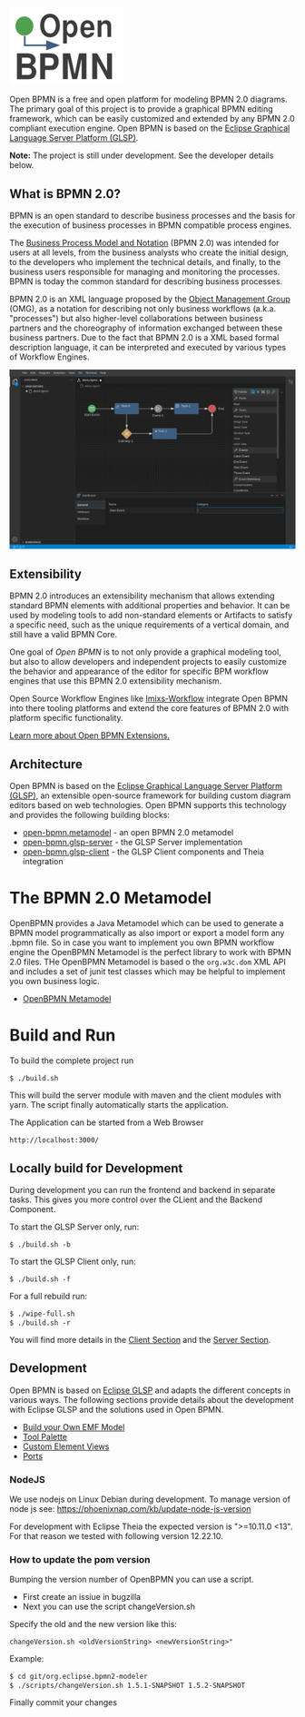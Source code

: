 <img width="200" src="./doc/images/logo-openbpmn.png" />

Open BPMN is a free and open platform for modeling BPMN 2.0 diagrams.  The primary goal of this project is to provide a graphical BPMN editing framework, which can be easily customized and extended by any BPMN 2.0 compliant execution engine. Open BPMN is based on the [Eclipse Graphical Language Server Platform (GLSP)](https://www.eclipse.org/glsp/).

**Note:** The project is still under development. See the developer details below. 

## What is BPMN 2.0?

BPMN is an open standard to describe business processes and the basis for the execution of business processes in BPMN compatible process engines.   

The [Business Process Model and Notation](https://www.omg.org/spec/BPMN/) (BPMN 2.0) was intended for users at all levels, from the business analysts who create the initial design, to the developers who implement the technical details, and finally, to the business users responsible for managing and monitoring the processes. BPMN is today the common standard for describing business processes.

BPMN 2.0 is an XML language proposed by the [Object Management Group](https://www.omg.org/spec/BPMN/) (OMG), as a notation for describing not only business workflows (a.k.a. "processes") but also higher-level collaborations between business partners and the choreography of information exchanged between these business partners. Due to the fact that BPMN 2.0 is a XML based formal description language, it can be interpreted and executed by various types of Workflow Engines. 

<img src="./doc/images/imixs-bpmn-001.png" />

## Extensibility 

BPMN 2.0 introduces an extensibility mechanism that allows extending standard BPMN elements with additional properties and behavior. It can be used by modeling tools to add non-standard elements or Artifacts to satisfy a specific need, such as the unique requirements of a vertical domain, and still have a valid BPMN Core.

One goal of *Open BPMN* is to not only provide a graphical modeling tool, but also to allow developers and independent projects to easily customize the behavior and appearance of the editor for specific BPM workflow engines that use this BPMN 2.0 extensibility mechanism.

Open Source Workflow Engines like [Imixs-Workflow](https://www.imixs.org) integrate Open BPMN into there tooling platforms and extend the core features of BPMN 2.0 with platform specific functionality. 

[Learn more about Open BPMN Extensions.](./doc/BPMN_EXTENSIONS.md)

## Architecture

Open BPMN is based on the [Eclipse Graphical Language Server Platform (GLSP)](https://www.eclipse.org/glsp/), an extensible open-source framework for building custom diagram editors based on web technologies.
Open BPMN supports this technology and provides the following building blocks:

 - [open-bpmn.metamodel](./open-bpmn.metamodel/README.md) - an open BPMN 2.0 metamodel
 - [open-bpmn.glsp-server](./open-bpmn.glsp-server/README.md) - the GLSP Server implementation
 - [open-bpmn.glsp-client](./open-bpmn.glsp-client/README.md) - the GLSP Client components and Theia integration


# The BPMN 2.0 Metamodel

OpenBPMN provides a Java Metamodel which can be used to generate a BPMN model programmatically as also import or export a model form any .bpmn file. So in case you want to implement you own BPMN workflow engine the OpenBPMN Metamodel is the perfect library to work with BPMN 2.0 files. THe OpenBPMN Metamodel is based o the `org.w3c.dom` XML API and includes a set of junit test classes which may be helpful to implement you own business logic. 

 - [OpenBPMN Metamodel](./open-bpmn.metamodel/README.md)



# Build and Run

To build the complete project run 

	$ ./build.sh

This will build the server module with maven and the client modules with yarn. The script finally automatically starts the application.

The Application can be started from a Web Browser

	http://localhost:3000/

	

## Locally build for Development

During development you can run the frontend and backend in separate tasks. This gives you more control over the CLient and the Backend Component. 

To start the GLSP Server only, run:

	$ ./build.sh -b

To start the GLSP Client only, run:

	$ ./build.sh -f

For a full rebuild run:

	$ ./wipe-full.sh
	$ ./build.sh -r

You will find more details in the [Client Section](./open-bpmn.glsp-client/README.md) and the [Server Section](./open-bpmn.glsp-server/README.md).

## Development

Open BPMN is based on [Eclipse GLSP](https://www.eclipse.org/glsp/) and adapts the different concepts in various ways. The following sections provide details about the development with Eclipse GLSP and the solutions used in Open BPMN.

 - [Build your Own EMF Model](./doc/BPMN_EMF.md)
 - [Tool Palette](./doc/TOOL_PALETTE.md)
 - [Custom Element Views](./doc/CUSTOM_VIEWS.md)
 - [Ports](./doc/PORTS.md)
 
 
 
### NodeJS

We use nodejs on Linux Debian during development. To manage version of node js see: https://phoenixnap.com/kb/update-node-js-version

For development with Eclipse Theia the expected version is ">=10.11.0 <13". For that reason we tested with following version 12.22.10.


### How to update the pom version

Bumping the version number of OpenBPMN you can use a script.

* First create an issiue in bugzilla
* Next you can use the script changeVersion.sh

Specify the old and the new version like this:

	changeVersion.sh <oldVersionString> <newVersionString>"

Example:

	$ cd git/org.eclipse.bpmn2-modeler
	$ ./scripts/changeVersion.sh 1.5.1-SNAPSHOT 1.5.2-SNAPSHOT

Finally commit your changes
	
	 

	